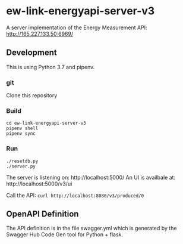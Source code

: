# ew-link-energyapi-server-v3
A server implementation of the Energy Measurement API: http://165.227.133.50:6969/

## Development

This is using Python 3.7 and pipenv.

### git 
Clone this repository

### Build
```
cd ew-link-energyapi-server-v3
pipenv shell
pipenv sync
```

### Run

```
./resetdb.py
./server.py
```

The server is listening on: http://localhost:5000/
An UI is availbale at: http://localhost:5000/v3/ui

Call the API: `curl http://localhost:8080/v3/produced/0`

## OpenAPI Definition

The API definition is in the file swagger.yml which is generated by the Swagger Hub Code Gen tool for Python + flask.